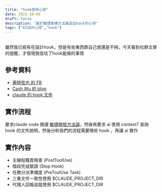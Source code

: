 ```yaml
---
title: "hook使用心得"
date: 2025-10-09
draft: false
description: "基於敏捷重構方法論追加hook的心得"
tags: ["AI協作心得","hook"]
---
```


##

雖然我已經有在設計hook，但是有些東西靠自己想還是不夠，今天看到社群文章的提醒，才發現我低估了hook能做的事情

## 參考資料

- [蒼時弦也 的 FB](https://www.facebook.com/share/p/1DYpdCmUPy/)
- [Cash Wu 的 blog](https://blog.cashwu.com/blog/2025/claude-code-hooks-advanced-agentic-coding)
- [claude 的 hook 文件](https://docs.claude.com/zh-TW/docs/claude-code/hooks)

## 實作流程

要求claude code 閱讀 [敏捷開發方法論](agile-programing-methodology.md)，然後再要求 ai 使用 context7 查詢 hook 的文件說明，然後分析我們的流程需要哪些 hook ，再讓 ai 實作

## 實作內容

- 主線程職責檢查 (PostToolUse)
- 階段完成驗證 (Stop Hook)
- 任務分派準備度 (PreToolUse Task)
- 三重文件一致性使用 $CLAUDE_PROJECT_DIR
- 代理人回報追蹤使用 $CLAUDE_PROJECT_DIR
